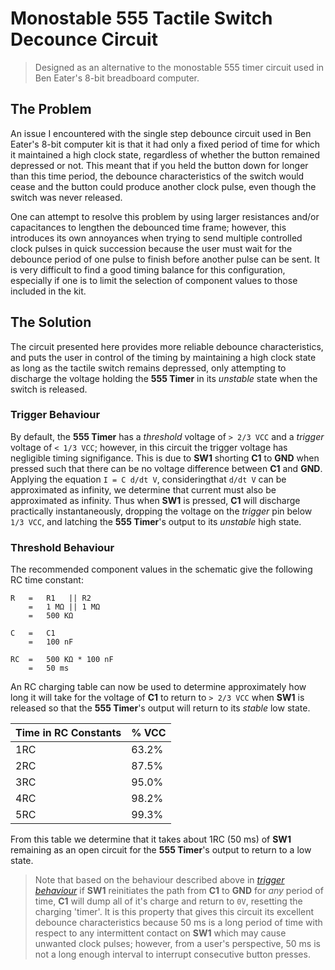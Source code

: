# Monostable 555 Tactile Switch Decounce Circuit

> Designed as an alternative to the monostable 555 timer circuit used in Ben Eater's 8-bit breadboard computer. 

## The Problem
An issue I encountered with the single step debounce circuit used in Ben Eater's 8-bit computer kit
is that it had only a fixed period of time for which it maintained a high clock state, regardless of whether
the button remained depressed or not. This meant that if you held the button down for longer than this time period, 
the debounce characteristics of the switch would cease and the button could produce another clock pulse, even though
the switch was never released.

One can attempt to resolve this problem by using larger resistances and/or capacitances to lengthen the debounced
time frame; however, this introduces its own annoyances when trying to send multiple controlled clock pulses in quick 
succession because the user must wait for the debounce period of one pulse to finish before another pulse can be sent.
It is very difficult to find a good timing balance for this configuration, especially if one is to limit the selection
of component values to those included in the kit.

## The Solution
The circuit presented here provides more reliable debounce characteristics, and puts the user in control of the timing
by maintaining a high clock state as long as the tactile switch remains depressed, only attempting to discharge the 
voltage holding the **555 Timer** in its _unstable_ state when the switch is released. 

### Trigger Behaviour
By default, the **555 Timer** has a _threshold_ voltage of `> 2/3 VCC` and a _trigger_ voltage of `< 1/3 VCC`; however, 
in this circuit the trigger voltage has negligible timing signifigance. This is due to **SW1** shorting **C1** to **GND** 
when pressed such that there can be no voltage difference between **C1** and **GND**. Applying the equation `I = C d/dt V`, 
consideringthat `d/dt V` can be approximated as infinity, we determine that current must also be approximated as infinity. 
Thus when **SW1** is pressed, **C1** will discharge practically instantaneously, dropping the voltage on the _trigger_ pin 
below `1/3 VCC`, and latching the **555 Timer**'s output to its _unstable_ high state.

### Threshold Behaviour

The recommended component values in the schematic give the following RC time constant:
```
R   =   R1   || R2
    =   1 MΩ || 1 MΩ
    =   500 KΩ
    
C   =   C1
    =   100 nF

RC  =   500 KΩ * 100 nF
    =   50 ms
```

An RC charging table can now be used to determine approximately how long it will take for the voltage of **C1** to return to 
`> 2/3 VCC` when **SW1** is released so that the **555 Timer**'s output will return to its _stable_ low state.

| Time in RC Constants | % VCC |
|----------------------|-------|
| 1RC                  | 63.2% |
| 2RC                  | 87.5% |
| 3RC                  | 95.0% |
| 4RC                  | 98.2% |
| 5RC                  | 99.3% |

From this table we determine that it takes about 1RC (50 ms) of **SW1** remaining as an open circuit for the **555 Timer**'s output 
to return to a low state.
> Note that based on the behaviour described above in [_trigger behaviour_](https://github.com/poofypigeon/monostable-555/new/main#trigger-behaviour) 
> if **SW1** reinitiates the path from **C1** to **GND** for _any_ period of time, **C1** will dump all of it's charge and 
> return to `0V`, resetting the charging 'timer'. It is this property that gives this circuit its excellent debounce
> characteristics because 50 ms is a long period of time with respect to any intermittent contact on **SW1** which may cause
> unwanted clock pulses; however, from a user's perspective, 50 ms is not a long enough interval to interrupt consecutive
> button presses.
